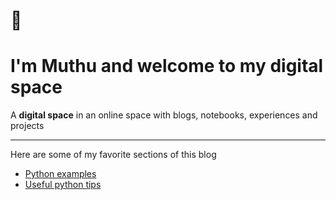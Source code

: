 <!-- ---
hide:
  - navigation
--- -->

# :wave:


#  I'm Muthu and welcome to my **digital space**

A **digital space** in an online space with blogs, notebooks, experiences and projects

---

<!-- [Download resume](http://bit.ly/muthuResumePDF){: .md-button } -->

<!-- ---
## :mailbox_closed: contact me

!!! note ""
    ```
    Name    : Muthupandian Thangarajan
    Email   : contact@muthupandian.in / base.muthupandian@gmail.com
    Mobile  : +91-98436-65267
    ```

--- -->

Here are some of my favorite sections of this blog

- [Python examples](pybook)
- [Useful python tips](pybook/Tips)

<!-- ## :hammer: techonologies worked

### programming_languages
- [x] Python
- [x] JAVA
- [x] PHP
- [x] NodeJS

### workflow_engines
- [x] CDAP
- [x] Dagster
- [x] Airflow



### frameworks
- [x] ATG
- [x] Ionic
- [x] Codeigniter
- [x] Angular


### ui_ux_tools
- [x] Adobe XD
- [x] CorelDraw
- [x] Photoshop
- [x] Illustrator

### documentaton_tools
- [x] Sphinx
- [x] Mkdocs

---

## other_interests
- [x] Print media Graphic Designing
- [x] Training Freshers -->

